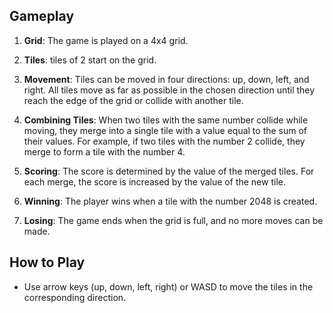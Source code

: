 ## Gameplay

1. **Grid**: The game is played on a 4x4 grid.

2. **Tiles**: tiles of 2 start on the grid.

3. **Movement**: Tiles can be moved in four directions: up, down, left, and right. All tiles move as far as possible in the chosen direction until they reach the edge of the grid or collide with another tile.

4. **Combining Tiles**: When two tiles with the same number collide while moving, they merge into a single tile with a value equal to the sum of their values. For example, if two tiles with the number 2 collide, they merge to form a tile with the number 4.

5. **Scoring**: The score is determined by the value of the merged tiles. For each merge, the score is increased by the value of the new tile.

6. **Winning**: The player wins when a tile with the number 2048 is created.

7. **Losing**: The game ends when the grid is full, and no more moves can be made.

## How to Play

- Use arrow keys (up, down, left, right) or WASD to move the tiles in the corresponding direction.